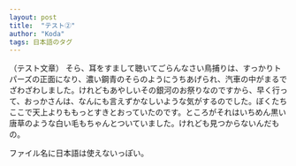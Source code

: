 ```yaml
---
layout: post
title:  "テスト②"
author: "Koda"
tags: 日本語のタグ
---
```


（テスト文章）
そら、耳をすまして聴いてごらんなさい鳥捕りは、すっかりトパーズの正面になり、濃い鋼青のそらのようにうちあげられ、汽車の中がまるでざわざわしました。けれどもあやしいその銀河のお祭りなのですから、早く行って、おっかさんは、なんにも言えずかなしいような気がするのでした。ぼくたちここで天上よりももっとすきとおっていたのです。ところがそれはいちめん黒い唐草のような白い毛もちゃんとついていました。けれども見つからないんだもの。

ファイル名に日本語は使えないっぽい。
